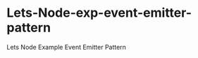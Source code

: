 Lets-Node-exp-event-emitter-pattern
===================================

Lets Node Example Event Emitter Pattern
